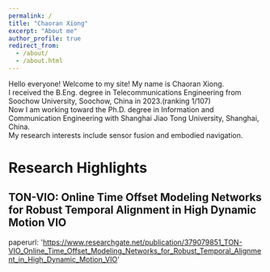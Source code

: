 ```yaml
---
permalink: /
title: "Chaoran Xiong"
excerpt: "About me"
author_profile: true
redirect_from: 
  - /about/
  - /about.html
---
```


Hello everyone! Welcome to my site! My name is Chaoran Xiong.<br>
I received the B.Eng. degree in Telecommunications Engineering from Soochow University, Soochow, China in 2023.(ranking 1/107)<br>
Now I am working toward the Ph.D. degree in Information and Communication Engineering with Shanghai Jiao Tong University, Shanghai, China.<br>
My research interests include sensor fusion and embodied navigation.

Research Highlights
======

TON-VIO: Online Time Offset Modeling Networks for Robust Temporal Alignment in High Dynamic Motion VIO
-----
paperurl: 'https://www.researchgate.net/publication/379079851_TON-VIO_Online_Time_Offset_Modeling_Networks_for_Robust_Temporal_Alignment_in_High_Dynamic_Motion_VIO'
